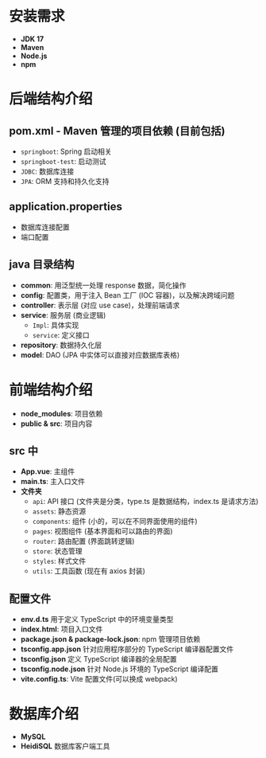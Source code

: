 # 安装需求

- **JDK 17**
- **Maven**
- **Node.js**
- **npm**

# 后端结构介绍

## pom.xml - Maven 管理的项目依赖 (目前包括)

- `springboot`: Spring 启动相关
- `springboot-test`: 启动测试
- `JDBC`: 数据库连接
- `JPA`: ORM 支持和持久化支持

## application.properties

- 数据库连接配置
- 端口配置

## java 目录结构

- **common**: 用泛型统一处理 response 数据，简化操作
- **config**: 配置类，用于注入 Bean 工厂 (IOC 容器)，以及解决跨域问题
- **controller**: 表示层 (对应 use case)，处理前端请求
- **service**: 服务层 (商业逻辑)
  - `Impl`: 具体实现
  - `service`: 定义接口
- **repository**: 数据持久化层
- **model**: DAO (JPA 中实体可以直接对应数据库表格)

# 前端结构介绍

- **node_modules**: 项目依赖
- **public & src**: 项目内容

## src 中

- **App.vue**: 主组件
- **main.ts**: 主入口文件
- **文件夹**
  - `api`: API 接口 (文件夹是分类，type.ts 是数据结构，index.ts 是请求方法)
  - `assets`: 静态资源
  - `components`: 组件 (小的，可以在不同界面使用的组件)
  - `pages`: 视图组件 (基本界面和可以路由的界面)
  - `router`: 路由配置 (界面跳转逻辑)
  - `store`: 状态管理
  - `styles`: 样式文件
  - `utils`: 工具函数 (现在有 axios 封装)

## 配置文件

- **env.d.ts** 用于定义 TypeScript 中的环境变量类型
- **index.html**: 项目入口文件
- **package.json & package-lock.json**: npm 管理项目依赖
- **tsconfig.app.json** 针对应用程序部分的 TypeScript 编译器配置文件
- **tsconfig.json** 定义 TypeScript 编译器的全局配置
- **tsconfig.node.json** 针对 Node.js 环境的 TypeScript 编译配置
- **vite.config.ts**: Vite 配置文件(可以换成 webpack)

# 数据库介绍

- **MySQL**
- **HeidiSQL** 数据库客户端工具
